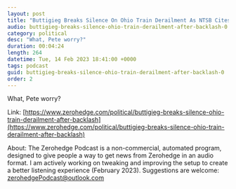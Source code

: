```yaml
---
layout: post
title: "Buttigieg Breaks Silence On Ohio Train Derailment As NTSB Cites 'Wheel Bearing Failure'"
audio: buttigieg-breaks-silence-ohio-train-derailment-after-backlash-0
category: political
desc: "What, Pete worry?"
duration: 00:04:24
length: 264
datetime: Tue, 14 Feb 2023 18:41:00 +0000
tags: podcast
guid: buttigieg-breaks-silence-ohio-train-derailment-after-backlash-0
order: 2
---
```

What, Pete worry?

Link: [https://www.zerohedge.com/political/buttigieg-breaks-silence-ohio-train-derailment-after-backlash](https://www.zerohedge.com/political/buttigieg-breaks-silence-ohio-train-derailment-after-backlash)

About: The Zerohedge Podcast is a non-commercial, automated program, designed to give people a way to get news from Zerohedge in an audio format.  I am actively working on tweaking and improving the setup to create a better listening experience (February 2023).  Suggestions are welcome: [zerohedgePodcast@outlook.com](mailto:zerohedgePodcast@outlook.com)
